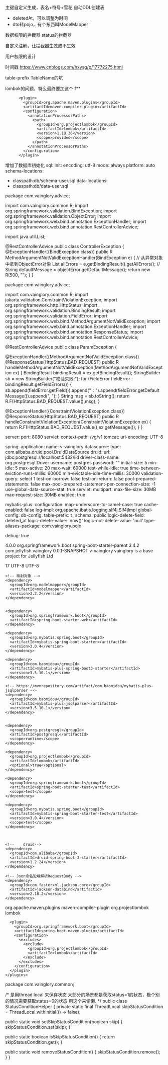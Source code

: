 主键自定义生成，表名+符号+雪花
自动DDL创建表

- deletedAt，可以调整为时间
- dto转pojo，有个东西叫ModelMapper
'


数据权限的拦截器
status的拦截器

自定义注解，让拦截器生效或不生效

用户权限的设计

时间戳
https://www.cnblogs.com/hxysg/p/17772275.html

table-prefix TableName的坑

lombok的问题，特么最终要加这个 f**
```
      <plugin>
        <groupId>org.apache.maven.plugins</groupId>
        <artifactId>maven-compiler-plugin</artifactId>
        <configuration>
          <annotationProcessorPaths>
            <path>
              <groupId>org.projectlombok</groupId>
              <artifactId>lombok</artifactId>
              <version>1.18.36</version>
              <scope>provided</scope>
            </path>
          </annotationProcessorPaths>
        </configuration>
      </plugin>
```


增加了数据库初始化
sql:
init:
encoding: utf-8
mode: always
platform: auto
schema-locations:
- classpath:db/schema-user.sql
data-locations:
- classpath:db/data-user.sql


package com.vainglory.advice;

import com.vainglory.common.R;
import org.springframework.validation.BindException;
import org.springframework.validation.ObjectError;
import org.springframework.web.bind.annotation.ExceptionHandler;
import org.springframework.web.bind.annotation.RestControllerAdvice;

import java.util.List;

@RestControllerAdvice
public class ControllerException {
@ExceptionHandler({BindException.class})
public R MethodArgumentNotValidExceptionHandler(BindException e) {
// 从异常对象中拿到ObjectError对象
List<ObjectError> allErrors = e.getBindingResult().getAllErrors();
//        String defaultMessage = objectError.getDefaultMessage();
return new R(500, "");
}
}



package com.vainglory.advice;

import com.vainglory.common.R;
import jakarta.validation.ConstraintViolationException;
import org.springframework.http.HttpStatus;
import org.springframework.validation.BindingResult;
import org.springframework.validation.FieldError;
import org.springframework.web.bind.MethodArgumentNotValidException;
import org.springframework.web.bind.annotation.ExceptionHandler;
import org.springframework.web.bind.annotation.ResponseStatus;
import org.springframework.web.bind.annotation.RestControllerAdvice;

@RestControllerAdvice
public class ParamException {

@ExceptionHandler({MethodArgumentNotValidException.class})
@ResponseStatus(HttpStatus.BAD_REQUEST)
public R handleMethodArgumentNotValidException(MethodArgumentNotValidException ex) {
BindingResult bindingResult = ex.getBindingResult();
StringBuilder sb = new StringBuilder("校验失败:");
for (FieldError fieldError : bindingResult.getFieldErrors()) {
sb.append(fieldError.getField()).append("：").append(fieldError.getDefaultMessage()).append(", ");
}
String msg = sb.toString();
return R.F(HttpStatus.BAD_REQUEST.value(),msg);
}

@ExceptionHandler({ConstraintViolationException.class})
@ResponseStatus(HttpStatus.BAD_REQUEST)
public R handleConstraintViolationException(ConstraintViolationException ex) {
return R.F(HttpStatus.BAD_REQUEST.value(),ex.getMessage());
}
}




server:
port: 8080
servlet:
context-path: /vg/v1
tomcat:
uri-encoding: UTF-8

spring:
application:
name: v-vainglory
datasource:
type: com.alibaba.druid.pool.DruidDataSource
druid:
url: jdbc:postgresql://localhost:5432/lid
driver-class-name: org.postgresql.Driver
username: postgres
password: ""
initial-size: 5
min-idle: 5
max-active: 20
max-wait: 60000
test-while-idle: true
time-between-eviction-runs-millis: 60000
min-evictable-idle-time-millis: 30000
validation-query: select 1
test-on-borrow: false
test-on-return: false
pool-prepared-statements: false
max-pool-prepared-statement-per-connection-size: -1
use-global-data-source-stat: true
servlet:
multipart:
max-file-size: 30MB
max-request-size: 30MB
enabled: true


mybatis-plus:
configuration:
map-underscore-to-camel-case: true
cache-enabled: false
log-impl: org.apache.ibatis.logging.slf4j.Slf4jImpl
global-config:
db-config:
table-prefix: t_
schema: public
logic-delete-field: deleted_at
logic-delete-value: 'now()'
logic-not-delete-value: 'null'
type-aliases-package: com.vainglory.pojo


debug: true




<?xml version="1.0" encoding="UTF-8"?>
<project xmlns="http://maven.apache.org/POM/4.0.0" xmlns:xsi="http://www.w3.org/2001/XMLSchema-instance"
xsi:schemaLocation="http://maven.apache.org/POM/4.0.0 https://maven.apache.org/xsd/maven-4.0.0.xsd">
<modelVersion>4.0.0</modelVersion>
<parent>
<groupId>org.springframework.boot</groupId>
<artifactId>spring-boot-starter-parent</artifactId>
<version>3.4.2</version>
<relativePath/> <!-- lookup parent from repository -->
</parent>
<groupId>com.jellyfish</groupId>
<artifactId>vainglory</artifactId>
<version>0.0.1-SNAPSHOT</version>
<name>v-vainglory</name>
<description>vainglory is a base project for Jellyfish Ltd</description>

  <properties>
    <java.version>17</java.version>
    <project.build.sourceEncoding>UTF-8</project.build.sourceEncoding>
    <project.reporting.outputEncoding>UTF-8</project.reporting.outputEncoding>
  </properties>

  <dependencies>

    <!-- 映射对象 -->
    <dependency>
      <groupId>org.modelmapper</groupId>
      <artifactId>modelmapper</artifactId>
      <version>3.2.2</version>
    </dependency>


    <dependency>
      <groupId>org.springframework.boot</groupId>
      <artifactId>spring-boot-starter-web</artifactId>
    </dependency>

    <dependency>
      <groupId>org.mybatis.spring.boot</groupId>
      <artifactId>mybatis-spring-boot-starter</artifactId>
      <version>3.0.4</version>
    </dependency>

    <dependency>
      <groupId>com.baomidou</groupId>
      <artifactId>mybatis-plus-spring-boot3-starter</artifactId>
      <version>3.5.10.1</version>
    </dependency>

    <!-- https://mvnrepository.com/artifact/com.baomidou/mybatis-plus-jsqlparser -->
    <dependency>
      <groupId>com.baomidou</groupId>
      <artifactId>mybatis-plus-jsqlparser</artifactId>
      <version>3.5.10.1</version>
    </dependency>


    <dependency>
      <groupId>org.postgresql</groupId>
      <artifactId>postgresql</artifactId>
      <scope>runtime</scope>
    </dependency>

    <dependency>
      <groupId>org.projectlombok</groupId>
      <artifactId>lombok</artifactId>
      <optional>true</optional>
    </dependency>

    <dependency>
      <groupId>org.springframework.boot</groupId>
      <artifactId>spring-boot-starter-test</artifactId>
      <scope>test</scope>
    </dependency>

    <dependency>
      <groupId>org.mybatis.spring.boot</groupId>
      <artifactId>mybatis-spring-boot-starter-test</artifactId>
      <version>3.0.4</version>
      <scope>test</scope>
    </dependency>



    <!--    druid-->
    <dependency>
      <groupId>com.alibaba</groupId>
      <artifactId>druid-spring-boot-3-starter</artifactId>
      <version>1.2.24</version>
    </dependency>

    <!-- Json命名驼峰解析RequestBody -->
    <dependency>
      <groupId>com.fasterxml.jackson.core</groupId>
      <artifactId>jackson-databind</artifactId>
      <version>2.18.2</version>
    </dependency>

  </dependencies>

  <build>
    <plugins>
      <plugin>
        <groupId>org.apache.maven.plugins</groupId>
        <artifactId>maven-compiler-plugin</artifactId>
        <configuration>
          <annotationProcessorPaths>
            <path>
              <groupId>org.projectlombok</groupId>
              <artifactId>lombok</artifactId>
            </path>
          </annotationProcessorPaths>
        </configuration>
      </plugin>

      <plugin>
        <groupId>org.springframework.boot</groupId>
        <artifactId>spring-boot-maven-plugin</artifactId>
        <configuration>
          <excludes>
            <exclude>
              <groupId>org.projectlombok</groupId>
              <artifactId>lombok</artifactId>
            </exclude>
          </excludes>
        </configuration>
      </plugin>
    </plugins>
  </build>

</project>



package com.vainglory.common;

/*
是用thread local 来保存状态
大部分的场景都是获取status=1的状态，极个别的情况需要获取status=0的状态
用这个来偷懒.
*/
public class StatusConditionHelper {
private static final ThreadLocal<Boolean> skipStatusCondition = ThreadLocal.withInitial(() -> false);

public static void setSkipStatusCondition(boolean skip) {
skipStatusCondition.set(skip);
}

public static boolean isSkipStatusCondition() {
return skipStatusCondition.get();
}

public static void removeStatusCondition() {
skipStatusCondition.remove();
}
}


